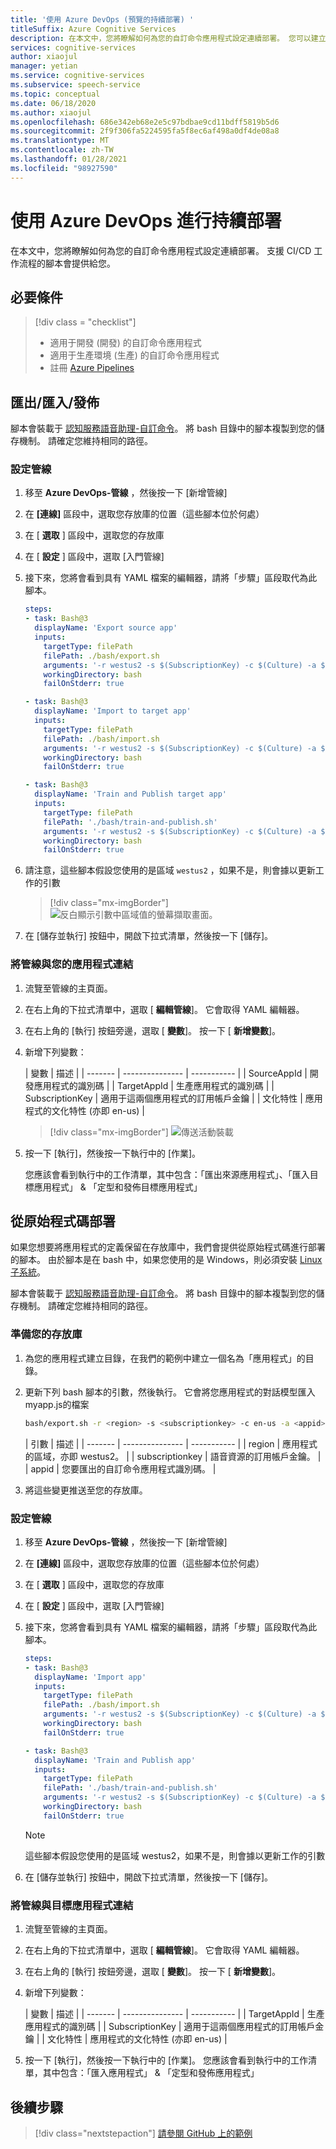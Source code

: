 ```yaml
---
title: '使用 Azure DevOps (預覽的持續部署) '
titleSuffix: Azure Cognitive Services
description: 在本文中，您將瞭解如何為您的自訂命令應用程式設定連續部署。 您可以建立腳本來支援持續部署工作流程。
services: cognitive-services
author: xiaojul
manager: yetian
ms.service: cognitive-services
ms.subservice: speech-service
ms.topic: conceptual
ms.date: 06/18/2020
ms.author: xiaojul
ms.openlocfilehash: 686e342eb68e2e5c97bdbae9cd11bdff5819b5d6
ms.sourcegitcommit: 2f9f306fa5224595fa5f8ec6af498a0df4de08a8
ms.translationtype: MT
ms.contentlocale: zh-TW
ms.lasthandoff: 01/28/2021
ms.locfileid: "98927590"
---
```

# <a name="continuous-deployment-with-azure-devops"></a>使用 Azure DevOps 進行持續部署

在本文中，您將瞭解如何為您的自訂命令應用程式設定連續部署。 支援 CI/CD 工作流程的腳本會提供給您。

## <a name="prerequisite"></a>必要條件
> [!div class = "checklist"]
> * 適用于開發 (開發) 的自訂命令應用程式
> * 適用于生產環境 (生產) 的自訂命令應用程式
> * 註冊 [Azure Pipelines](/azure/devops/pipelines/get-started/pipelines-sign-up)

## <a name="exportimportpublish"></a>匯出/匯入/發佈

腳本會裝載于 [認知服務語音助理-自訂命令](https://github.com/Azure-Samples/Cognitive-Services-Voice-Assistant/tree/master/custom-commands)。 將 bash 目錄中的腳本複製到您的儲存機制。 請確定您維持相同的路徑。

### <a name="set-up-a-pipeline"></a>設定管線 

1. 移至 **Azure DevOps-管線** ，然後按一下 [新增管線]
1. 在 **[連線]** 區段中，選取您存放庫的位置（這些腳本位於何處）
1. 在 [ **選取** ] 區段中，選取您的存放庫
1. 在 [ **設定** ] 區段中，選取 [入門管線]
1. 接下來，您將會看到具有 YAML 檔案的編輯器，請將「步驟」區段取代為此腳本。

    ```YAML
    steps:
    - task: Bash@3
      displayName: 'Export source app'
      inputs:
        targetType: filePath
        filePath: ./bash/export.sh
        arguments: '-r westus2 -s $(SubscriptionKey) -c $(Culture) -a $(SourceAppId) -f ExportedDialogModel.json'
        workingDirectory: bash
        failOnStderr: true
    
    - task: Bash@3
      displayName: 'Import to target app'
      inputs:
        targetType: filePath
        filePath: ./bash/import.sh
        arguments: '-r westus2 -s $(SubscriptionKey) -c $(Culture) -a $(TargetAppId) -f ExportedDialogModel.json'
        workingDirectory: bash
        failOnStderr: true
    
    - task: Bash@3
      displayName: 'Train and Publish target app'
      inputs:
        targetType: filePath
        filePath: './bash/train-and-publish.sh'
        arguments: '-r westus2 -s $(SubscriptionKey) -c $(Culture) -a $(TargetAppId)'
        workingDirectory: bash
        failOnStderr: true
    ```
    
1. 請注意，這些腳本假設您使用的是區域 `westus2` ，如果不是，則會據以更新工作的引數

    > [!div class="mx-imgBorder"]
    > ![反白顯示引數中區域值的螢幕擷取畫面。](media/custom-commands/cicd-new-pipeline-yaml.png)

1. 在 [儲存並執行] 按鈕中，開啟下拉式清單，然後按一下 [儲存]。

### <a name="hook-up-the-pipeline-with-your-application"></a>將管線與您的應用程式連結

1. 流覽至管線的主頁面。
1. 在右上角的下拉式清單中，選取 [ **編輯管線**]。 它會取得 YAML 編輯器。 
1. 在右上角的 [執行] 按鈕旁邊，選取 [ **變數**]。 按一下 [ **新增變數**]。
1. 新增下列變數：
    
    | 變數 | 描述 |
    | ------- | --------------- | ----------- |
    | SourceAppId | 開發應用程式的識別碼 |
    | TargetAppId | 生產應用程式的識別碼 |
    | SubscriptionKey | 適用于這兩個應用程式的訂用帳戶金鑰 |
    | 文化特性 | 應用程式的文化特性 (亦即 en-us)  |

    > [!div class="mx-imgBorder"]
    > ![傳送活動裝載](media/custom-commands/cicd-edit-pipeline-variables.png)

1. 按一下 [執行]，然後按一下執行中的 [作業]。 

    您應該會看到執行中的工作清單，其中包含：「匯出來源應用程式」、「匯入目標應用程式」 & 「定型和發佈目標應用程式」

## <a name="deploy-from-source-code"></a>從原始程式碼部署

如果您想要將應用程式的定義保留在存放庫中，我們會提供從原始程式碼進行部署的腳本。 由於腳本是在 bash 中，如果您使用的是 Windows，則必須安裝 [Linux 子系統](/windows/wsl/install-win10)。

腳本會裝載于 [認知服務語音助理-自訂命令](https://github.com/Azure-Samples/Cognitive-Services-Voice-Assistant/tree/master/custom-commands)。 將 bash 目錄中的腳本複製到您的儲存機制。 請確定您維持相同的路徑。

### <a name="prepare-your-repository"></a>準備您的存放庫

1. 為您的應用程式建立目錄，在我們的範例中建立一個名為「應用程式」的目錄。
1. 更新下列 bash 腳本的引數，然後執行。 它會將您應用程式的對話模型匯入 myapp.js的檔案
    ```BASH
    bash/export.sh -r <region> -s <subscriptionkey> -c en-us -a <appid> -f apps/myapp.json
    ```
    | 引數 | 描述 |
    | ------- | --------------- | ----------- |
    | region | 應用程式的區域，亦即 westus2。 |
    | subscriptionkey | 語音資源的訂用帳戶金鑰。 |
    | appid | 您要匯出的自訂命令應用程式識別碼。 |

1. 將這些變更推送至您的存放庫。

### <a name="set-up-a-pipeline"></a>設定管線 

1. 移至 **Azure DevOps-管線** ，然後按一下 [新增管線]
1. 在 **[連線]** 區段中，選取您存放庫的位置（這些腳本位於何處）
1. 在 [ **選取** ] 區段中，選取您的存放庫
1. 在 [ **設定** ] 區段中，選取 [入門管線]
1. 接下來，您將會看到具有 YAML 檔案的編輯器，請將「步驟」區段取代為此腳本。

    ```YAML
    steps:
    - task: Bash@3
      displayName: 'Import app'
      inputs:
        targetType: filePath
        filePath: ./bash/import.sh
        arguments: '-r westus2 -s $(SubscriptionKey) -c $(Culture) -a $(TargetAppId) -f ../apps/myapp.json'
        workingDirectory: bash
        failOnStderr: true
    
    - task: Bash@3
      displayName: 'Train and Publish app'
      inputs:
        targetType: filePath
        filePath: './bash/train-and-publish.sh'
        arguments: '-r westus2 -s $(SubscriptionKey) -c $(Culture) -a $(TargetAppId)'
        workingDirectory: bash
        failOnStderr: true
    ```

    > [!NOTE]
    > 這些腳本假設您使用的是區域 westus2，如果不是，則會據以更新工作的引數

1. 在 [儲存並執行] 按鈕中，開啟下拉式清單，然後按一下 [儲存]。

### <a name="hook-up-the-pipeline-with-your-target-applications"></a>將管線與目標應用程式連結

1. 流覽至管線的主頁面。
1. 在右上角的下拉式清單中，選取 [ **編輯管線**]。 它會取得 YAML 編輯器。 
1. 在右上角的 [執行] 按鈕旁邊，選取 [ **變數**]。 按一下 [ **新增變數**]。
1. 新增下列變數：

    | 變數 | 描述 |
    | ------- | --------------- | ----------- |
    | TargetAppId | 生產應用程式的識別碼 |
    | SubscriptionKey | 適用于這兩個應用程式的訂用帳戶金鑰 |
    | 文化特性 | 應用程式的文化特性 (亦即 en-us)  |

1. 按一下 [執行]，然後按一下執行中的 [作業]。
    您應該會看到執行中的工作清單，其中包含：「匯入應用程式」 & 「定型和發佈應用程式」

## <a name="next-steps"></a>後續步驟

> [!div class="nextstepaction"]
> [請參閱 GitHub 上的範例](https://aka.ms/speech/cc-samples)
